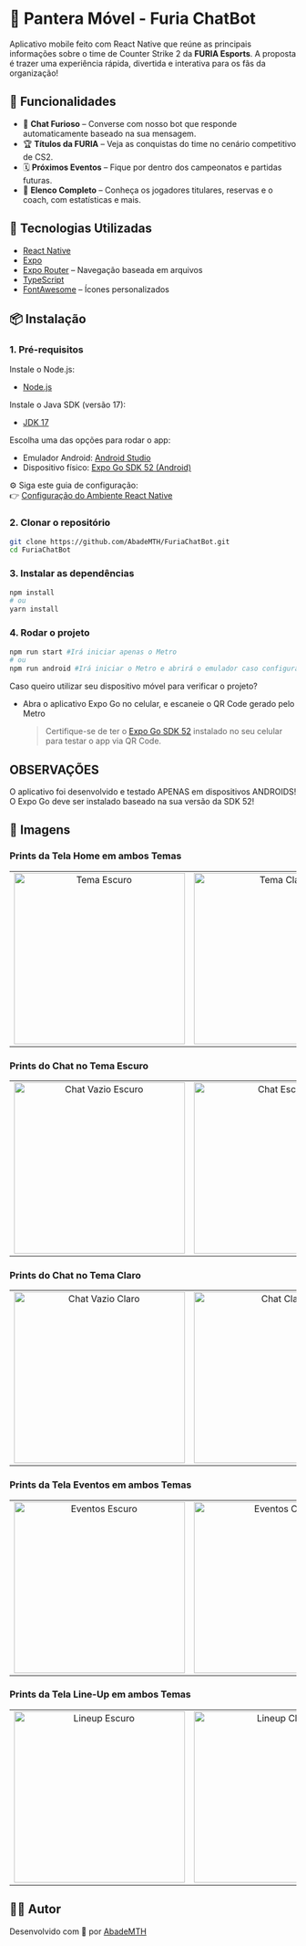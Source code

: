 # 🐾 Pantera Móvel - Furia ChatBot

Aplicativo mobile feito com React Native que reúne as principais informações sobre o time de Counter Strike 2 da **FURIA Esports**. A proposta é trazer uma experiência rápida, divertida e interativa para os fãs da organização!

## 📱 Funcionalidades

-   💬 **Chat Furioso** – Converse com nosso bot que responde automaticamente baseado na sua mensagem.
-   🏆 **Títulos da FURIA** – Veja as conquistas do time no cenário competitivo de CS2.
-   🗓️ **Próximos Eventos** – Fique por dentro dos campeonatos e partidas futuras.
-   👥 **Elenco Completo** – Conheça os jogadores titulares, reservas e o coach, com estatísticas e mais.

## 🚀 Tecnologias Utilizadas

-   [React Native](https://reactnative.dev/)
-   [Expo](https://expo.dev/)
-   [Expo Router](https://expo.github.io/router/) – Navegação baseada em arquivos
-   [TypeScript](https://www.typescriptlang.org/)
-   [FontAwesome](https://fontawesome.com/) – Ícones personalizados

## 📦 Instalação

### 1. Pré-requisitos

Instale o Node.js:

-   [Node.js](https://nodejs.org/en/download/)

Instale o Java SDK (versão 17):

-   [JDK 17](https://www.oracle.com/java/technologies/javase/jdk17-archive-downloads.html)

Escolha uma das opções para rodar o app:

-   Emulador Android: [Android Studio](https://developer.android.com/studio?hl=pt-br)
-   Dispositivo físico: [Expo Go SDK 52 (Android)](https://expo.dev/go)

⚙️ Siga este guia de configuração:  
👉 [Configuração do Ambiente React Native](https://reactnative.dev/docs/set-up-your-environment)

### 2. Clonar o repositório

```bash
git clone https://github.com/AbadeMTH/FuriaChatBot.git
cd FuriaChatBot
```

### 3. Instalar as dependências

```bash
npm install
# ou
yarn install
```

### 4. Rodar o projeto

```bash
npm run start #Irá iniciar apenas o Metro
# ou
npm run android #Irá iniciar o Metro e abrirá o emulador caso configurado corretamente
```

Caso queiro utilizar seu dispositivo móvel para verificar o projeto?

-   Abra o aplicativo Expo Go no celular, e escaneie o QR Code gerado pelo Metro
    > Certifique-se de ter o [Expo Go SDK 52](https://expo.dev/client) instalado no seu celular para testar o app via QR Code.

## OBSERVAÇÕES
O aplicativo foi desenvolvido e testado APENAS em dispositivos ANDROIDS!
O Expo Go deve ser instalado baseado na sua versão da SDK 52!

## 📸 Imagens

### Prints da Tela Home em ambos Temas

<table>
  <tr>
    <td align="center"><img src="./assets/images/prints/homeDark.png" width="300" alt="Tema Escuro"/></td>
    <td align="center"><img src="./assets/images/prints/homeLight.png" width="300" alt="Tema Claro"/></td>
  </tr>
</table>

### Prints do Chat no Tema Escuro

<table>
  <tr>
    <td align="center"><img src="./assets/images/prints/chatEmptyDark.png" width="300" alt="Chat Vazio Escuro"/></td>
    <td align="center"><img src="./assets/images/prints/chatDark.png" width="300" alt="Chat Escuro"/></td>
  </tr>
</table>

### Prints do Chat no Tema Claro

<table>
  <tr>
    <td align="center"><img src="./assets/images/prints/chatEmptyLight.png" width="300" alt="Chat Vazio Claro"/></td>
    <td align="center"><img src="./assets/images/prints/chatLight.png" width="300" alt="Chat Claro"/></td>
  </tr>
</table>

### Prints da Tela Eventos em ambos Temas

<table>
  <tr>
    <td align="center"><img src="./assets/images/prints/eventsDark.png" width="300" alt="Eventos Escuro"/></td>
    <td align="center"><img src="./assets/images/prints/eventsLight.png" width="300" alt="Eventos Claro"/></td>
  </tr>
</table>

### Prints da Tela Line-Up em ambos Temas

<table>
  <tr>
    <td align="center"><img src="./assets/images/prints/lineupDark.png" width="300" alt="Lineup Escuro"/></td>
    <td align="center"><img src="./assets/images/prints/lineupLight.png" width="300" alt="Lineup Claro"/></td>
  </tr>
</table>

## 👨‍💻 Autor

Desenvolvido com 💜 por [AbadeMTH](https://github.com/AbadeMTH)
